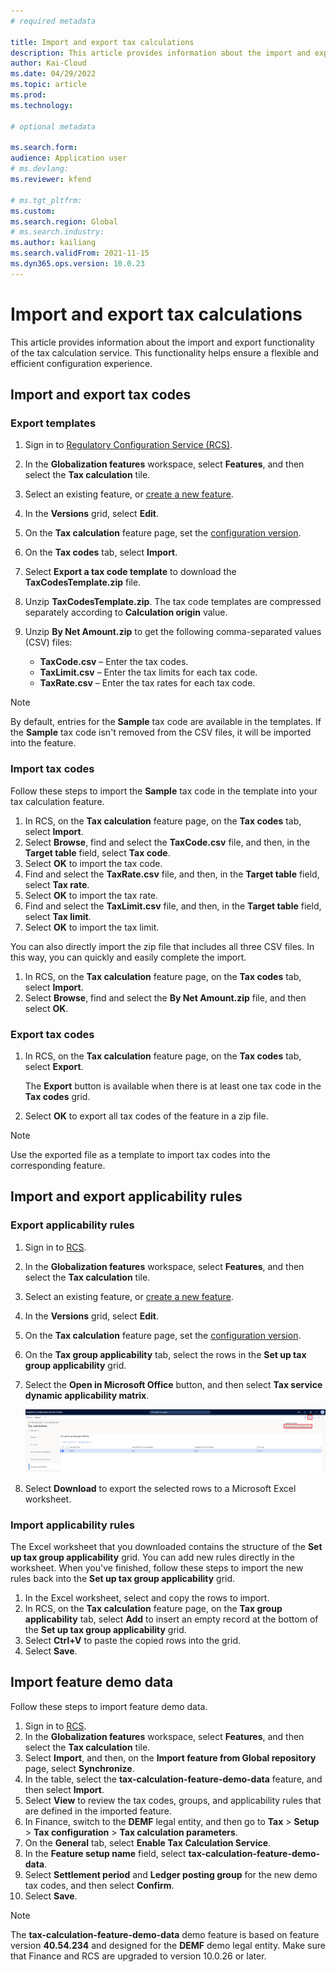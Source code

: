 ```yaml
---
# required metadata

title: Import and export tax calculations
description: This article provides information about the import and export functionality of the tax calculation service.
author: Kai-Cloud
ms.date: 04/29/2022
ms.topic: article
ms.prod: 
ms.technology: 

# optional metadata

ms.search.form:
audience: Application user
# ms.devlang: 
ms.reviewer: kfend

# ms.tgt_pltfrm: 
ms.custom: 
ms.search.region: Global
# ms.search.industry: 
ms.author: kailiang
ms.search.validFrom: 2021-11-15
ms.dyn365.ops.version: 10.0.23
---
```

# Import and export tax calculations

This article provides information about the import and export functionality of the tax calculation service. This functionality helps ensure a flexible and efficient configuration experience.

## Import and export tax codes

### Export templates

1. Sign in to [Regulatory Configuration Service (RCS)](https://marketing.configure.global.dynamics.com/).
2. In the **Globalization features** workspace, select **Features**, and then select the **Tax calculation** tile.
3. Select an existing feature, or [create a new feature](global-get-started-with-tax-calculation-service.md#set-up-tax-calculation-in-rcs).
4. In the **Versions** grid, select **Edit**.
5. On the **Tax calculation** feature page, set the [configuration version](global-get-started-with-tax-calculation-service.md#set-up-tax-calculation-in-rcs).
6. On the **Tax codes** tab, select **Import**.
7. Select **Export a tax code template** to download the **TaxCodesTemplate.zip** file.
8. Unzip **TaxCodesTemplate.zip**. The tax code templates are compressed separately according to **Calculation origin** value.
9. Unzip **By Net Amount.zip** to get the following comma-separated values (CSV) files:

    - **TaxCode.csv** – Enter the tax codes.
    - **TaxLimit.csv** – Enter the tax limits for each tax code.
    - **TaxRate.csv** – Enter the tax rates for each tax code.

> [!NOTE]
> By default, entries for the **Sample** tax code are available in the templates. If the **Sample** tax code isn't removed from the CSV files, it will be imported into the feature.

### Import tax codes

Follow these steps to import the **Sample** tax code in the template into your tax calculation feature.

1. In RCS, on the **Tax calculation** feature page, on the **Tax codes** tab, select **Import**.
2. Select **Browse**, find and select the **TaxCode.csv** file, and then, in the **Target table** field, select **Tax code**.
3. Select **OK** to import the tax code.
4. Find and select the **TaxRate.csv** file, and then, in the **Target table** field, select **Tax rate**.
5. Select **OK** to import the tax rate.
6. Find and select the **TaxLimit.csv** file, and then, in the **Target table** field, select **Tax limit**.
7. Select **OK** to import the tax limit.

You can also directly import the zip file that includes all three CSV files. In this way, you can quickly and easily complete the import.

1. In RCS, on the **Tax calculation** feature page, on the **Tax codes** tab, select **Import**.
2. Select **Browse**, find and select the **By Net Amount.zip** file, and then select **OK**.

### Export tax codes

1. In RCS, on the **Tax calculation** feature page, on the **Tax codes** tab, select **Export**.

    The **Export** button is available when there is at least one tax code in the **Tax codes** grid.

2. Select **OK** to export all tax codes of the feature in a zip file.

> [!NOTE]
> Use the exported file as a template to import tax codes into the corresponding feature.

## Import and export applicability rules

### Export applicability rules

1. Sign in to [RCS](https://marketing.configure.global.dynamics.com/).
2. In the **Globalization features** workspace, select **Features**, and then select the **Tax calculation** tile.
3. Select an existing feature, or [create a new feature](global-get-started-with-tax-calculation-service.md#set-up-tax-calculation-in-rcs).
4. In the **Versions** grid, select **Edit**.
5. On the **Tax calculation** feature page, set the [configuration version](global-get-started-with-tax-calculation-service.md#set-up-tax-calculation-in-rcs).
6. On the **Tax group applicability** tab, select the rows in the **Set up tax group applicability** grid.
7. Select the **Open in Microsoft Office** button, and then select **Tax service dynamic applicability matrix**.

    [![Exporting applicability rules to Microsoft Excel on the Tax calculation feature page.](./media/tax-cal-import-export-1.png)](./media/tax-cal-import-export-1.png)

8. Select **Download** to export the selected rows to a Microsoft Excel worksheet.

### Import applicability rules

The Excel worksheet that you downloaded contains the structure of the **Set up tax group applicability** grid. You can add new rules directly in the worksheet. When you've finished, follow these steps to import the new rules back into the **Set up tax group applicability** grid.

1. In the Excel worksheet, select and copy the rows to import.
2. In RCS, on the **Tax calculation** feature page, on the **Tax group applicability** tab, select **Add** to insert an empty record at the bottom of the **Set up tax group applicability** grid.
3. Select **Ctrl+V** to paste the copied rows into the grid.
4. Select **Save**.

## Import feature demo data

Follow these steps to import feature demo data.

1. Sign in to [RCS](https://marketing.configure.global.dynamics.com/).
2. In the **Globalization features** workspace, select **Features**, and then select the **Tax calculation** tile.
3. Select **Import**, and then, on the **Import feature from Global repository** page, select **Synchronize**. 
4. In the table, select the **tax-calculation-feature-demo-data** feature, and then select **Import**.
5. Select **View** to review the tax codes, groups, and applicability rules that are defined in the imported feature.
6. In Finance, switch to the **DEMF** legal entity, and then go to **Tax** \> **Setup** \> **Tax configuration** \> **Tax calculation parameters**.
7. On the **General** tab, select **Enable Tax Calculation Service**.
8. In the **Feature setup name** field, select **tax-calculation-feature-demo-data**.
9. Select **Settlement period** and **Ledger posting group** for the new demo tax codes, and then select **Confirm**.
10. Select **Save**.

> [!NOTE]
> The **tax-calculation-feature-demo-data** demo feature is based on feature version **40.54.234** and designed for the **DEMF** demo legal entity. Make sure that Finance and RCS are upgraded to version 10.0.26 or later.
